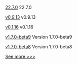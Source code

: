 
[22.7.0](https://github.com/hyperledger/besu/releases/tag/22.7.0) 22.7.0

[v0.9.13](https://github.com/hyperledger/firefly-signer/releases/tag/v0.9.13) v0.9.13

[v0.1.16](https://github.com/hyperledger/firefly-common/releases/tag/v0.1.16) v0.1.16

[v1.7.0-beta9](https://github.com/hyperledger-labs/hlf-operator/releases/tag/v1.7.0-beta9) Version 1.7.0-beta9

[v1.7.0-beta8](https://github.com/hyperledger-labs/hlf-operator/releases/tag/v1.7.0-beta8) Version 1.7.0-beta8


[See more >>>](https://start-here.hyperledger.org/releases)
